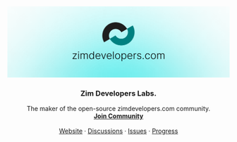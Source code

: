 <p align="center">
  <a href="https://github.com/zimdevlabs/zimdevelopers.com">
   <img src="https://github.com/zimdevlabs/.github/blob/main/profile/banner.png" alt="Logo">
  </a>

  <h3 align="center">Zim Developers Labs.</h3>

  <p align="center">
    The maker of the open-source zimdevelopers.com community.
    <br />
    <a href="https://zimdevelopers.com/sign-up"><strong>Join Community</strong></a>
    <br />
    <br />
    <a href="https://zimdevelopers.com">Website</a>
    ·
    <a href="https://github.com/zimdevlabs/zimdevelopers.com/discussions">Discussions</a>
    ·
    <a href="https://github.com/zimdevlabs/zimdevelopers.com/issues">Issues</a>
    ·
    <a href="https://github.com/orgs/zimdevlabs/projects/1">Progress</a>
  </p>
</p>
